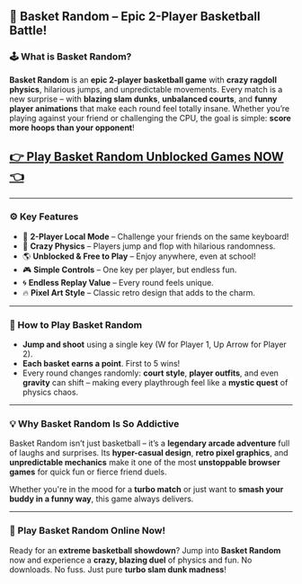 ## 🏀 Basket Random – Epic 2-Player Basketball Battle!

### 🕹️ What is Basket Random?

**Basket Random** is an **epic 2-player basketball game** with **crazy ragdoll physics**, hilarious jumps, and unpredictable movements. Every match is a new surprise – with **blazing slam dunks**, **unbalanced courts**, and **funny player animations** that make each round feel totally insane. Whether you’re playing against your friend or challenging the CPU, the goal is simple: **score more hoops than your opponent**!

## <a href="https://1kb.link/gdWuER">👉 Play Basket Random Unblocked Games NOW 👈</a>

---

### ⚙️ Key Features

* 🏀 **2-Player Local Mode** – Challenge your friends on the same keyboard!
* 🤪 **Crazy Physics** – Players jump and flop with hilarious randomness.
* 🌎 **Unblocked & Free to Play** – Enjoy anywhere, even at school!
* 🎮 **Simple Controls** – One key per player, but endless fun.
* 🌀 **Endless Replay Value** – Every round feels unique.
* 🔥 **Pixel Art Style** – Classic retro design that adds to the charm.

---

### 🎯 How to Play Basket Random

* **Jump and shoot** using a single key (W for Player 1, Up Arrow for Player 2).
* **Each basket earns a point**. First to 5 wins!
* Every round changes randomly: **court style**, **player outfits**, and even **gravity** can shift – making every playthrough feel like a **mystic quest** of physics chaos.

---

### 💡 Why Basket Random Is So Addictive

Basket Random isn’t just basketball – it’s a **legendary arcade adventure** full of laughs and surprises. Its **hyper-casual design**, **retro pixel graphics**, and **unpredictable mechanics** make it one of the most **unstoppable browser games** for quick fun or fierce friend duels.

Whether you're in the mood for a **turbo match** or just want to **smash your buddy in a funny way**, this game always delivers.

---

### 🚀 Play Basket Random Online Now!

Ready for an **extreme basketball showdown**?
Jump into **Basket Random** now and experience a **crazy, blazing duel** of physics and fun. No downloads. No fuss. Just pure **turbo slam dunk madness**!
